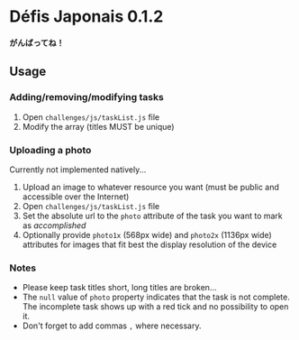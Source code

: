 # Défis Japonais 0.1.2

**がんばってね！**

## Usage

### Adding/removing/modifying tasks

1. Open `challenges/js/taskList.js` file
2. Modify the array (titles MUST be unique)

### Uploading a photo

Currently not implemented natively...

1. Upload an image to whatever resource you want (must be public and accessible over the Internet)
2. Open `challenges/js/taskList.js` file
3. Set the absolute url to the `photo` attribute of the task you want to mark as *accomplished*
4. Optionally provide `photo1x` (568px wide) and `photo2x` (1136px wide) attributes for images that fit best the display resolution of the device

### Notes

 - Please keep task titles short, long titles are broken...
 - The `null` value of `photo` property indicates that the task is not complete. The incomplete task shows up with a red tick and no possibility to open it.
 - Don't forget to add commas `,` where necessary.
